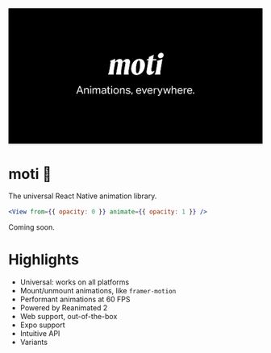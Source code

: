<img src="/assets/banner.png" />

# moti 🐼

The universal React Native animation library.

```jsx
<View from={{ opacity: 0 }} animate={{ opacity: 1 }} />
```

Coming soon.

# Highlights

- Universal: works on all platforms
- Mount/unmount animations, like `framer-motion`
- Performant animations at 60 FPS
- Powered by Reanimated 2
- Web support, out-of-the-box
- Expo support
- Intuitive API
- Variants
